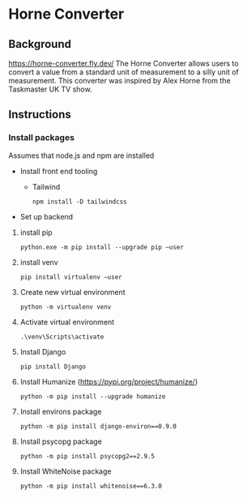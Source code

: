# Horne Converter

## Background
https://horne-converter.fly.dev/
The Horne Converter allows users to  convert a value from a standard unit of 
measurement to a silly unit of measurement. This converter was inspired by 
Alex Horne from the Taskmaster UK TV show. 

## Instructions

### Install packages
Assumes that node.js and npm are installed


- Install front end tooling 
  - Tailwind
    ~~~~ 
    npm install -D tailwindcss
    ~~~~

- Set up backend
1. install pip
     ~~~~
     python.exe -m pip install --upgrade pip –user
     ~~~~
2. install venv
     ~~~
     pip install virtualenv –user
     ~~~
3. Create new virtual environment
     ~~~~
     python -m virtualenv venv
     ~~~~
4. Activate virtual environment
     ~~~~
     .\venv\Scripts\activate
     ~~~~
5. Install Django
     ~~~~
     pip install Django
     ~~~~
6. Install Humanize (https://pypi.org/project/humanize/)
     ~~~~
     python -m pip install --upgrade humanize
     ~~~~
7. Install environs package
    ~~~~
   python -m pip install django-environ==0.9.0
   ~~~~
8. Install psycopg package
    ~~~~
    python -m pip install psycopg2==2.9.5
    ~~~~
9. Install WhiteNoise package
    ~~~~
    python -m pip install whitenoise==6.3.0
    ~~~~

[//]: # (## TODO)

[//]: # (- Add instructions for setup / running including copy/pasteable commands)

[//]: # (- Remove .idea directory &#40;google how to remove items from .git&#41;)

[//]: # (- Remove the extra .sqlite3 file)

[//]: # (- remove .venv from the app &#40;in .git&#41;)

[//]: # (- google other common .gitignore rules for django / python projects)

[//]: # (- Reset migrations to get rid of ones for models that were for another project.)